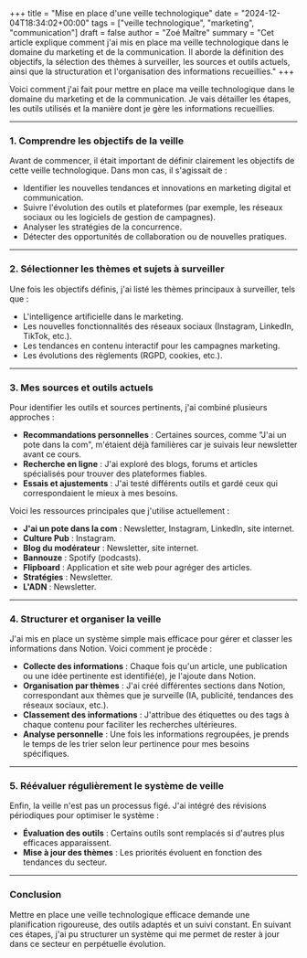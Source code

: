 +++
title = "Mise en place d'une veille technologique"
date = "2024-12-04T18:34:02+00:00"
tags = ["veille technologique", "marketing", "communication"]
draft = false
author = "Zoé Maître"
summary = "Cet article explique comment j'ai mis en place ma veille technologique dans le domaine du marketing et de la communication. Il aborde la définition des objectifs, la sélection des thèmes à surveiller, les sources et outils actuels, ainsi que la structuration et l'organisation des informations recueillies."
+++

Voici comment j'ai fait pour mettre en place ma veille technologique dans le domaine du marketing et de la communication. Je vais détailler les étapes, les outils utilisés et la manière dont je gère les informations recueillies.

---

### 1. Comprendre les objectifs de la veille

Avant de commencer, il était important de définir clairement les objectifs de cette veille technologique. Dans mon cas, il s'agissait de :

- Identifier les nouvelles tendances et innovations en marketing digital et communication.
- Suivre l'évolution des outils et plateformes (par exemple, les réseaux sociaux ou les logiciels de gestion de campagnes).
- Analyser les stratégies de la concurrence.
- Détecter des opportunités de collaboration ou de nouvelles pratiques.

---

### 2. Sélectionner les thèmes et sujets à surveiller

Une fois les objectifs définis, j'ai listé les thèmes principaux à surveiller, tels que :

- L'intelligence artificielle dans le marketing.
- Les nouvelles fonctionnalités des réseaux sociaux (Instagram, LinkedIn, TikTok, etc.).
- Les tendances en contenu interactif pour les campagnes marketing.
- Les évolutions des règlements (RGPD, cookies, etc.).

---

### 3. Mes sources et outils actuels

Pour identifier les outils et sources pertinents, j'ai combiné plusieurs approches :

- **Recommandations personnelles** : Certaines sources, comme "J'ai un pote dans la com", m'étaient déjà familières car je suivais leur newsletter avant ce cours.
- **Recherche en ligne** : J'ai exploré des blogs, forums et articles spécialisés pour trouver des plateformes fiables.
- **Essais et ajustements** : J'ai testé différents outils et gardé ceux qui correspondaient le mieux à mes besoins.

Voici les ressources principales que j'utilise actuellement :

- **J'ai un pote dans la com** : Newsletter, Instagram, LinkedIn, site internet.
- **Culture Pub** : Instagram.
- **Blog du modérateur** : Newsletter, site internet.
- **Bannouze** : Spotify (podcasts).
- **Flipboard** : Application et site web pour agréger des articles.
- **Stratégies** : Newsletter.
- **L'ADN** : Newsletter.

---

### 4. Structurer et organiser la veille

J'ai mis en place un système simple mais efficace pour gérer et classer les informations dans Notion. Voici comment je procède :

- **Collecte des informations** : Chaque fois qu'un article, une publication ou une idée pertinente est identifié(e), je l'ajoute dans Notion.
- **Organisation par thèmes** : J'ai créé différentes sections dans Notion, correspondant aux thèmes que je surveille (IA, publicité, tendances des réseaux sociaux, etc.).
- **Classement des informations** : J'attribue des étiquettes ou des tags à chaque contenu pour faciliter les recherches ultérieures.
- **Analyse personnelle** : Une fois les informations regroupées, je prends le temps de les trier selon leur pertinence pour mes besoins spécifiques.

---

### 5. Réévaluer régulièrement le système de veille

Enfin, la veille n'est pas un processus figé. J'ai intégré des révisions périodiques pour optimiser le système :

- **Évaluation des outils** : Certains outils sont remplacés si d'autres plus efficaces apparaissent.
- **Mise à jour des thèmes** : Les priorités évoluent en fonction des tendances du secteur.

---

### Conclusion

Mettre en place une veille technologique efficace demande une planification rigoureuse, des outils adaptés et un suivi constant. En suivant ces étapes, j'ai pu structurer un système qui me permet de rester à jour dans ce secteur en perpétuelle évolution.